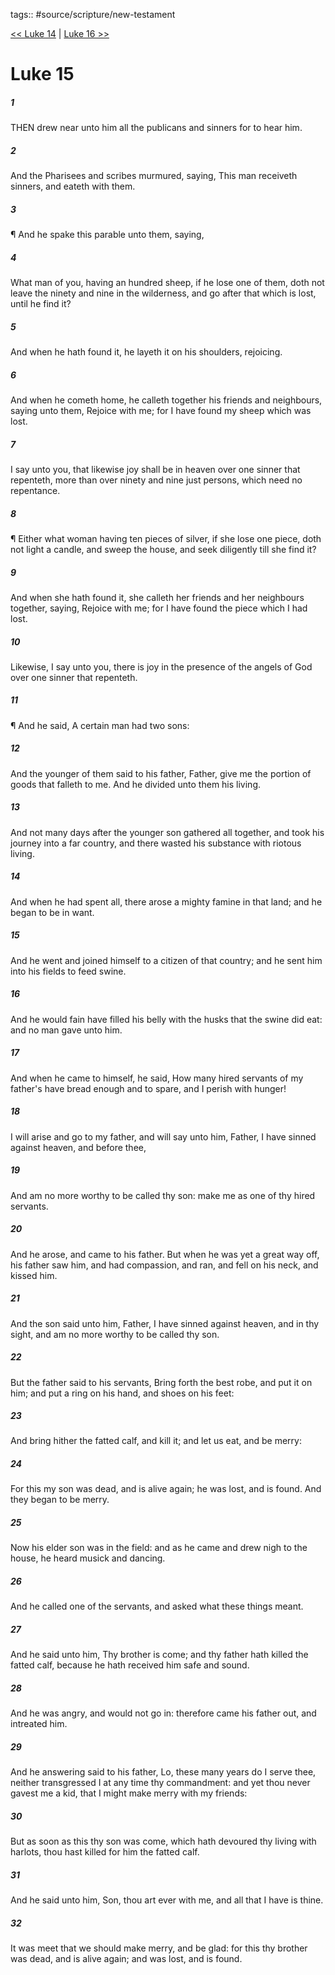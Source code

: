 tags:: #source/scripture/new-testament

[<< Luke 14](new-testament/03_Luke/Luke_14.md) | [Luke 16 >>](new-testament/03_Luke/Luke_16.md)

# Luke 15

##### 1

THEN drew near unto him all the publicans and sinners for to hear him.

##### 2

And the Pharisees and scribes murmured, saying, This man receiveth sinners, and eateth with them.

##### 3

¶ And he spake this parable unto them, saying,

##### 4

What man of you, having an hundred sheep, if he lose one of them, doth not leave the ninety and nine in the wilderness, and go after that which is lost, until he find it?

##### 5

And when he hath found it, he layeth it on his shoulders, rejoicing.

##### 6

And when he cometh home, he calleth together his friends and neighbours, saying unto them, Rejoice with me; for I have found my sheep which was lost.

##### 7

I say unto you, that likewise joy shall be in heaven over one sinner that repenteth, more than over ninety and nine just persons, which need no repentance.

##### 8

¶ Either what woman having ten pieces of silver, if she lose one piece, doth not light a candle, and sweep the house, and seek diligently till she find it?

##### 9

And when she hath found it, she calleth her friends and her neighbours together, saying, Rejoice with me; for I have found the piece which I had lost.

##### 10

Likewise, I say unto you, there is joy in the presence of the angels of God over one sinner that repenteth.

##### 11

¶ And he said, A certain man had two sons:

##### 12

And the younger of them said to his father, Father, give me the portion of goods that falleth to me. And he divided unto them his living.

##### 13

And not many days after the younger son gathered all together, and took his journey into a far country, and there wasted his substance with riotous living.

##### 14

And when he had spent all, there arose a mighty famine in that land; and he began to be in want.

##### 15

And he went and joined himself to a citizen of that country; and he sent him into his fields to feed swine.

##### 16

And he would fain have filled his belly with the husks that the swine did eat: and no man gave unto him.

##### 17

And when he came to himself, he said, How many hired servants of my father's have bread enough and to spare, and I perish with hunger!

##### 18

I will arise and go to my father, and will say unto him, Father, I have sinned against heaven, and before thee,

##### 19

And am no more worthy to be called thy son: make me as one of thy hired servants.

##### 20

And he arose, and came to his father. But when he was yet a great way off, his father saw him, and had compassion, and ran, and fell on his neck, and kissed him.

##### 21

And the son said unto him, Father, I have sinned against heaven, and in thy sight, and am no more worthy to be called thy son.

##### 22

But the father said to his servants, Bring forth the best robe, and put it on him; and put a ring on his hand, and shoes on his feet:

##### 23

And bring hither the fatted calf, and kill it; and let us eat, and be merry:

##### 24

For this my son was dead, and is alive again; he was lost, and is found. And they began to be merry.

##### 25

Now his elder son was in the field: and as he came and drew nigh to the house, he heard musick and dancing.

##### 26

And he called one of the servants, and asked what these things meant.

##### 27

And he said unto him, Thy brother is come; and thy father hath killed the fatted calf, because he hath received him safe and sound.

##### 28

And he was angry, and would not go in: therefore came his father out, and intreated him.

##### 29

And he answering said to his father, Lo, these many years do I serve thee, neither transgressed I at any time thy commandment: and yet thou never gavest me a kid, that I might make merry with my friends:

##### 30

But as soon as this thy son was come, which hath devoured thy living with harlots, thou hast killed for him the fatted calf.

##### 31

And he said unto him, Son, thou art ever with me, and all that I have is thine.

##### 32

It was meet that we should make merry, and be glad: for this thy brother was dead, and is alive again; and was lost, and is found.
